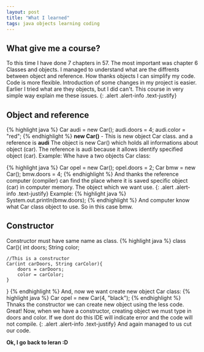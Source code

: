 ```yaml
---
layout: post
title: "What I learned"
tags: java objects learning coding
---
```

## What give me a course?
To this time I have done 7 chapters in 57. 
The most important was chapter 6 Classes and objects. I managed to understand what are the diffrents between object and reference.
How thanks objects I can simplify my code. Code is more flexible. Introduction of some changes in my project is easier. 
Earlier I tried what are they objects, but I did can't. This course in very simple way explain me these issues.
{: .alert .alert-info .text-justify}
## Object and reference
{% highlight java %}
Car audi = new Car();
audi.doors = 4;
audi.color = "red";
{% endhighlight %}
**new Car()** - This is new object Car class.
and a reference is **audi**
The object is new Car() which holds all informations about object (car).
The reference is audi because it allows identify specified object (car).
Example:
Whe have a two objects Car class:

{% highlight java %}
Car opel = new Car();
opel.doors = 2;
Car bmw = new Car();
bmw.doors = 4;
{% endhighlight %}
And thanks the reference computer (compiler) can find the place where it is saved specific object (car) in computer memory. The object which we want use.
{: .alert .alert-info .text-justify}
Example:
{% highlight java %}
System.out.println(bmw.doors);
{% endhighlight %}
And computer know what Car class object to use. So in this case bmw. 

## Constructor
Constructor must have same name as class.
{% highlight java %}
class Car(){
	int doors;
	String color;
	
	//This is a constructor
	Car(int carDoors, String carColor){
		doors = carDoors;
		color = carColor;
	}
}
{% endhighlight %}
And, now we want create new object Car class:
{% highlight java %}
Car opel = new Car(4, "black");
{% endhighlight %}
Thnaks the constructor we can create new object using the less code. Great!
Now, when we have a constructor, creating object we must type in doors and color. If we dont do this IDE will indicate error and the code will not compile.
{: .alert .alert-info .text-justify}
And again managed to us cut our code. 

**Ok, I go back to leran :D**
